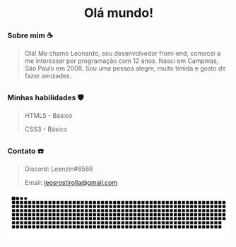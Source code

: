 <h1 align="center">Olá mundo!</h1>
<h3> Sobre mim ☕</h3>

> Olá! Me chamo Leonardo, sou desenvolvedor front-end, comecei a me interessar por programação com 12 anos. Nasci em Campinas, São Paulo em 2008. Sou uma pessoa alegre, muito tímida e gosto de fazer amizades.

##

<h3>Minhas habilidades 🛡️</h3>

> HTML5 - Básico
> 
>CSS3 - Básico

##

<h3>Contato ☎️</h3>

> Discord: Leenzin#8566
> 
> Email: leosrostirolla@gmail.com

![Snake animation](https://github.com/leenzin/leenzin/blob/output/github-contribution-grid-snake.svg)
